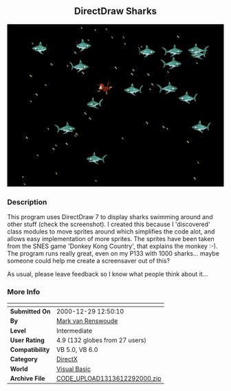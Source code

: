 ﻿<div align="center">

## DirectDraw Sharks

<img src="PIC20001229731584375.jpg">
</div>

### Description

This program uses DirectDraw 7 to display sharks swimming around and other stuff (check the screenshot). I created this because I 'discovered' class modules to move sprites around which simplifies the code alot, and allows easy implementation of more sprites. The sprites have been taken from the SNES game 'Donkey Kong Country', that explains the monkey :-). The program runs really great, even on my P133 with 1000 sharks... maybe someone could help me create a screensaver out of this?

As usual, please leave feedback so I know what people think about it...
 
### More Info
 


<span>             |<span>
---                |---
**Submitted On**   |2000-12-29 12:50:10
**By**             |[Mark van Renswoude](https://github.com/Planet-Source-Code/PSCIndex/blob/master/ByAuthor/mark-van-renswoude.md)
**Level**          |Intermediate
**User Rating**    |4.9 (132 globes from 27 users)
**Compatibility**  |VB 5\.0, VB 6\.0
**Category**       |[DirectX](https://github.com/Planet-Source-Code/PSCIndex/blob/master/ByCategory/directx__1-44.md)
**World**          |[Visual Basic](https://github.com/Planet-Source-Code/PSCIndex/blob/master/ByWorld/visual-basic.md)
**Archive File**   |[CODE\_UPLOAD1313612292000\.zip](https://github.com/Planet-Source-Code/mark-van-renswoude-directdraw-sharks__1-13928/archive/master.zip)









